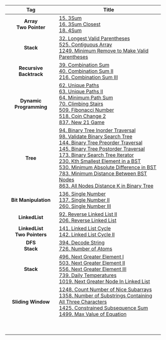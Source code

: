 | **Tag** | **Title** |
|:-:|-|
| **Array** <br> **Two Pointer** | [15. 3Sum](https://github.com/103style/LeetCode/blob/master/Array/15.%203Sum.md) <br> [16. 3Sum Closest](https://github.com/103style/LeetCode/blob/master/Array/16.%203Sum%20Closest.md) <br> [18. 4Sum](https://github.com/103style/LeetCode/blob/master/Array/18.%204Sum.md) |
| **Stack** | [32. Longest Valid Parentheses](https://github.com/103style/LeetCode/blob/master/String/32.%20Longest%20Valid%20Parentheses.md) <br> [525. Contiguous Array](https://github.com/103style/LeetCode/blob/master/Hash%20Table/525.%20Contiguous%20Array.md) <br> [1249. Minimum Remove to Make Valid Parentheses](https://github.com/103style/LeetCode/blob/master/String/1249.%20Minimum%20Remove%20to%20Make%20Valid%20Parentheses.md) |
| **Recursive** <br> **Backtrack** | [39. Combination Sum](https://github.com/103style/LeetCode/blob/master/Array/39.%20Combination%20Sum.md) <br> [40. Combination Sum II](https://github.com/103style/LeetCode/blob/master/Array/40.%20Combination%20Sum%20II.md) <br> [216. Combination Sum III](https://github.com/103style/LeetCode/blob/master/Array/216.%20Combination%20Sum%20III.md) |
| **Dynamic Programming** | [62. Unique Paths](https://github.com/103style/LeetCode/blob/master/Array/62.%20Unique%20Paths.md) <br> [63. Unique Paths II](https://github.com/103style/LeetCode/blob/master/Dynamic%20Programming/63.%20Unique%20Paths%20II.md) <br> [64. Minimum Path Sum](https://github.com/103style/LeetCode/blob/master/Dynamic%20Programming/64.%20Minimum%20Path%20Sum.md) <br> [70. Climbing Stairs](https://github.com/103style/LeetCode/blob/master/Dynamic%20Programming/70.%20Climbing%20Stairs.md) <br> [509. Fibonacci Number](https://github.com/103style/LeetCode/blob/master/Array/509.%20Fibonacci%20Number.md) <br> [518. Coin Change 2](https://github.com/103style/LeetCode/blob/master/Dynamic%20Programming/518.%20Coin%20Change%202.md) <br> [837. New 21 Game](https://github.com/103style/LeetCode/blob/master/Dynamic%20Programming/837.%20New%2021%20Game.md) |
| **Tree** | [94. Binary Tree Inorder Traversal](https://github.com/103style/LeetCode/blob/master/Tree/94.%20Binary%20Tree%20Inorder%20Traversal.md) <br> [98. Validate Binary Search Tree](https://github.com/103style/LeetCode/blob/master/Tree/98.%20Validate%20Binary%20Search%20Tree.md) <br> [144. Binary Tree Preorder Traversal](https://github.com/103style/LeetCode/blob/master/Tree/144.%20Binary%20Tree%20Preorder%20Traversal.md) <br> [145. Binary Tree Postorder Traversal](https://github.com/103style/LeetCode/blob/master/Tree/145.%20Binary%20Tree%20Postorder%20Traversal.md) <br> [173. Binary Search Tree Iterator](https://github.com/103style/LeetCode/blob/master/Tree/173.%20Binary%20Search%20Tree%20Iterator.md) <br> [230. Kth Smallest Element in a BST](https://github.com/103style/LeetCode/blob/master/Binary%20Search/230.%20Kth%20Smallest%20Element%20in%20a%20BST.md) <br> [530. Minimum Absolute Difference in BST](https://github.com/103style/LeetCode/blob/master/Tree/530.%20Minimum%20Absolute%20Difference%20in%20BST.md) <br> [783. Minimum Distance Between BST Nodes](https://github.com/103style/LeetCode/blob/master/Tree/783.%20Minimum%20Distance%20Between%20BST%20Nodes.md) <br> [863. All Nodes Distance K in Binary Tree](https://github.com/103style/LeetCode/blob/master/Tree/863.%20All%20Nodes%20Distance%20K%20in%20Binary%20Tree.md) | 
| **Bit Manipulation** | [136. Single Number](https://github.com/103style/LeetCode/blob/master/Bit%20Manipulation/136.%20Single%20Number.md) <br> [137. Single Number II](https://github.com/103style/LeetCode/blob/master/Bit%20Manipulation/137.%20Single%20Number%20II.md) <br> [260. Single Number III](https://github.com/103style/LeetCode/blob/master/Bit%20Manipulation/260.%20Single%20Number%20III.md) |
| **LinkedList** | [92. Reverse Linked List II](https://github.com/103style/LeetCode/blob/master/Linked%20List/92.%20Reverse%20Linked%20List%20II.md) <br> [206. Reverse Linked List](https://github.com/103style/LeetCode/blob/master/Linked%20List/206.%20Reverse%20Linked%20List.md) |
| **LinkedList** <br> **Two Pointers** | [141. Linked List Cycle](https://github.com/103style/LeetCode/blob/master/Linked%20List/141.%20Linked%20List%20Cycle.md) <br> [142. Linked List Cycle II](https://github.com/103style/LeetCode/blob/master/Linked%20List/142.%20Linked%20List%20Cycle%20II.md) |
| **DFS** <br> **Stack** | [394. Decode String](https://github.com/103style/LeetCode/blob/master/Stack/394.%20Decode%20String.md) <br> [726. Number of Atoms](https://github.com/103style/LeetCode/blob/master/Stack/726.%20Number%20of%20Atoms.md) |
| **Stack** | [496. Next Greater Element I](https://github.com/103style/LeetCode/blob/master/Stack/496.%20Next%20Greater%20Element%20I.md) <br> [503. Next Greater Element II](https://github.com/103style/LeetCode/blob/master/Stack/503.%20Next%20Greater%20Element%20II.md) <br> [556. Next Greater Element III](https://github.com/103style/LeetCode/blob/master/String/556.%20Next%20Greater%20Element%20III.md) <br> [739. Daily Temperatures](https://github.com/103style/LeetCode/blob/master/Stack/739.%20Daily%20Temperatures.md) <br> [1019. Next Greater Node In Linked List](https://github.com/103style/LeetCode/blob/master/Linked%20List/1019.%20Next%20Greater%20Node%20In%20Linked%20List.md) |
| **Sliding Window** | [1248. Count Number of Nice Subarrays](https://github.com/103style/LeetCode/blob/master/Two%20Pointers/1248.%20Count%20Number%20of%20Nice%20Subarrays.md) <br> [1358. Number of Substrings Containing All Three Characters](https://github.com/103style/LeetCode/blob/master/String/1358.%20Number%20of%20Substrings%20Containing%20All%20Three%20Characters.md) <br> [1425. Constrained Subsequence Sum](https://github.com/103style/LeetCode/blob/master/Dynamic%20Programming/1425.%20Constrained%20Subsequence%20Sum.md) <br> [1499. Max Value of Equation](https://github.com/103style/LeetCode/blob/master/Array/1499.%20Max%20Value%20of%20Equation.md) |
| | []() <br> []() |
| | []() <br> []() |

